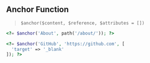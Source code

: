 ## Anchor Function

> `$anchor($content, $reference, $attributes = [])`

``` php
<?= $anchor('About', path('/about/')); ?>

<?= $anchor('GitHub', 'https://github.com', [
  'target' => '_blank'
]); ?>
```